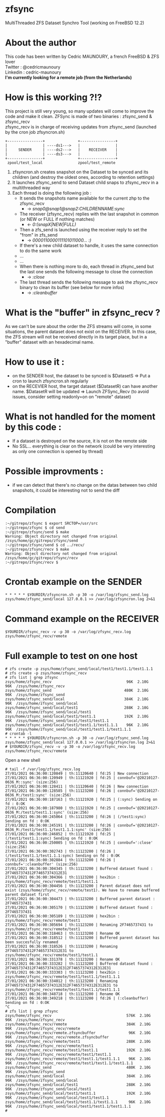 # zfsync
MultiThreaded ZFS Dataset Synchro Tool (working on FreeBSD 12.2)

# About the author
This code has been written by Cedric MAUNOURY, a french FreeBSD & ZFS lover<br>
Twitter : @cedricmaunoury<br>
Linkedin : cedric-maunoury<br>
**I'm currently looking for a remote job (from the Netherlands)**

# How is this working ?!?
This project is still very young, so many updates will come to improve the code and make it clean.
ZFSync is made of two binaries : zfsync_send & zfsync_recv<br>
zfsync_recv is in charge of receiving updates from zfsync_send (launched by the cron job zfsyncron.sh)<br>
```
+----------------+               +----------------+
|                | ----ds1--->   |                |
|     SENDER     | ----ds2--->   |    RECEIVER    |
|                | ----ds3--->   |                |
+----------------+               +----------------+
 zpool/test_local                zpool/test_remote
 ```

1. zfsyncron.sh creates snapshot on the Dataset to be synced and its children (and destroy the oldest ones, according to retention settings)
2. It launches zfsync_send to send Dataset child snaps to zfsync_recv in a multithreaded way
3. Each thread is doing the following job :
    - It sends the snapshots name available for the current zhp to the zfsync_recv
      - -> *snap0@snap1@snap2:CHILDRENNAME:sync*
    - The receiver (zfsync_recv) replies with the last snapshot in common (or NEW or FULL if nothing matches)
      - <- *0:(snapX|NEW|FULL)*
    - Then a zfs_send is launched using the receiver reply to set the "from" in zfs_send
      - -> *0000110000111101011000... :)*
    - If there's a new child dataset to handle, it uses the same connection to do the same work
    - ...
    - ...
    - When there is nothing more to do, each thread in zfsync_send but the last one sends the following message to close the connection
      - -> *:close*
    - The last thread sends the following message to ask the zfsync_recv binary to clean its buffer (see below for more infos)
      - -> *:cleanbuffer*

# What is the "buffer" in zfsync_recv ?
As we can't be sure about the order the ZFS streams will come, in some situations, the parent dataset does not exist on the RECEIVER. In this case, the ZFS stream will not be received directly in its target place, but in a "buffer" dataset with an hexadecimal name.

# How to use it :
- on the SENDER host, the dataset to be synced is $DatasetS => Put a cron to launch zfsyncron.sh regularly
- on the RECEVIER host, the target dataset ($DatasetR) can have another name. $DatasetR will be updated => Launch ZFSync_Recv (to avoid issues, consider setting readonly=on on "remote" dataset)

# What is not handled for the moment by this code : 
- If a dataset is destroyed on the source, it is not on the remote side
- No SSL... everything is clear on the network (could be very interesting as only one connection is opened by thread)

# Possible improvments :
- if we can detect that there's no change on the datas between two child snapshots, it could be interesting not to send the diff

# Compilation
 ```
:~/gitrepo/zfsync $ export SRCTOP=/usr/src
:~/gitrepo/zfsync $ cd send
:~/gitrepo/zfsync/send $ make
Warning: Object directory not changed from original /zsys/home/gc/gitrepo/zfsync/send
:~/gitrepo/zfsync/send $ cd ../recv/
:~/gitrepo/zfsync/recv $ make
Warning: Object directory not changed from original /zsys/home/gc/gitrepo/zfsync/recv
:~/gitrepo/zfsync/recv $ 
 ```
# Crontab example on the SENDER
 ```
* * * * * $YOURDIR/zfsyncron.sh -p 30 -o /var/log/zfsync_send.log zsys/home/zfsync_send/local 127.0.0.1 >> /var/log/zfsyncron.log 2>&1
 ```
 
# Command example on the RECEIVER
 ```
$YOURDIR/zfsync_recv -v -p 30 -o /var/log/zfsync_recv.log zsys/home/zfsync_recv/remote
 ```
 
# Full example to test on one host
```
# zfs create -p zsys/home/zfsync_send/local/test1/test1.1/test1.1.1
# zfs create -p zsys/home/zfsync_recv
# zfs list | grep zfsync
zsys/home/zfsync_recv                                  96K  2.10G    96K  /zsys/home/zfsync_recv
zsys/home/zfsync_send                                 480K  2.10G    96K  /zsys/home/zfsync_send
zsys/home/zfsync_send/local                           384K  2.10G    96K  /zsys/home/zfsync_send/local
zsys/home/zfsync_send/local/test1                     288K  2.10G    96K  /zsys/home/zfsync_send/local/test1
zsys/home/zfsync_send/local/test1/test1.1             192K  2.10G    96K  /zsys/home/zfsync_send/local/test1/test1.1
zsys/home/zfsync_send/local/test1/test1.1/test1.1.1    96K  2.10G    96K  /zsys/home/zfsync_send/local/test1/test1.1/test1.1.1
# crontab -l
* * * * * $YOURDIR/zfsyncron.sh -p 30 -o /var/log/zfsync_send.log zsys/home/zfsync_send/local 127.0.0.1 >> /var/log/zfsyncron.log 2>&1
# $YOURDIR/zfsync_recv -v -p 30 -o /var/log/zfsync_recv.log zsys/home/zfsync_recv/remote

```
Open a new shell
```
# tail -f /var/log/zfsync_recv.log
27/01/2021 06:36:00:120849 | th:11120640 | fd:25 | New connection
27/01/2021 06:36:00:120949 | th:11121920 | fd:25 | connbuf='@20210127-0636_M::sync' (size:256)
27/01/2021 06:36:00:128411 | th:11120640 | fd:26 | New connection
27/01/2021 06:36:00:128585 | th:11123200 | fd:26 | connbuf='@20210127-0636_M:/test1:sync' (size:256)
27/01/2021 06:36:00:187163 | th:11121920 | fd:25 | (:sync) Sending on fd : 0:OK
27/01/2021 06:36:00:187980 | th:11121920 | fd:25 | connbuf='@20210127-0636_M:/test1/test1.1:sync' (size:256)
27/01/2021 06:36:00:245064 | th:11123200 | fd:26 | (/test1:sync) Sending on fd : 0:OK
27/01/2021 06:36:00:245191 | th:11123200 | fd:26 | connbuf='@20210127-0636_M:/test1/test1.1/test1.1.1:sync' (size:256)
27/01/2021 06:36:00:246852 | th:11121920 | fd:25 | (/test1/test1.1:sync) Sending on fd : 0:OK
27/01/2021 06:36:00:250005 | th:11121920 | fd:25 | connbuf=':close' (size:256)
27/01/2021 06:36:00:302743 | th:11123200 | fd:26 | (/test1/test1.1/test1.1.1:sync) Sending on fd : 0:OK
27/01/2021 06:36:00:302884 | th:11123200 | fd:26 | connbuf=':cleanbuffer' (size:256)
27/01/2021 06:36:00:304345 | th:11123200 | Buffered dataset found : 2F74657374312F74657374312E31
27/01/2021 06:36:00:304366 | th:11123200 | hex2bin : zsys/home/zfsync_recv/remote/test1/test1.1
27/01/2021 06:36:00:304456 | th:11123200 | Parent dataset does not exist (zsys/home/zfsync_recv/remote/test1). We have to rename buffered parent dataset first
27/01/2021 06:36:00:304473 | th:11123200 | Buffered parent dataset : 2F7465737431
27/01/2021 06:36:00:305170 | th:11123200 | Buffered dataset found : 2F7465737431
27/01/2021 06:36:00:305189 | th:11123200 | hex2bin : zsys/home/zfsync_recv/remote/test1
27/01/2021 06:36:00:305694 | th:11123200 | Renaming 2F7465737431 to zsys/home/zfsync_recv/remote/test1
27/01/2021 06:36:00:318463 | th:11123200 | Rename OK
27/01/2021 06:36:00:318512 | th:11123200 | Buffered parent dataset has been succesfully renamed
27/01/2021 06:36:00:318526 | th:11123200 | Renaming 2F74657374312F74657374312E31 to zsys/home/zfsync_recv/remote/test1/test1.1
27/01/2021 06:36:00:331378 | th:11123200 | Rename OK
27/01/2021 06:36:00:333282 | th:11123200 | Buffered dataset found : 2F74657374312F74657374312E312F74657374312E312E31
27/01/2021 06:36:00:333303 | th:11123200 | hex2bin : zsys/home/zfsync_recv/remote/test1/test1.1/test1.1.1
27/01/2021 06:36:00:334012 | th:11123200 | Renaming 2F74657374312F74657374312E312F74657374312E312E31 to zsys/home/zfsync_recv/remote/test1/test1.1/test1.1.1
27/01/2021 06:36:00:348718 | th:11123200 | Rename OK
27/01/2021 06:36:00:349218 | th:11123200 | fd:26 | (:cleanbuffer) Sending on fd : 0:OK
^C
# zfs list | grep zfsync
zsys/home/zfsync_recv                                  576K  2.10G    96K  /zsys/home/zfsync_recv
zsys/home/zfsync_recv/remote                           384K  2.10G    96K  /zsys/home/zfsync_recv/remote
zsys/home/zfsync_recv/remote.zfsyncbuffer               96K  2.10G    96K  /zsys/home/zfsync_recv/remote.zfsyncbuffer
zsys/home/zfsync_recv/remote/test1                     288K  2.10G    96K  /zsys/home/zfsync_recv/remote/test1
zsys/home/zfsync_recv/remote/test1/test1.1             192K  2.10G    96K  /zsys/home/zfsync_recv/remote/test1/test1.1
zsys/home/zfsync_recv/remote/test1/test1.1/test1.1.1    96K  2.10G    96K  /zsys/home/zfsync_recv/remote/test1/test1.1/test1.1.1
zsys/home/zfsync_send                                  480K  2.10G    96K  /zsys/home/zfsync_send
zsys/home/zfsync_send/local                            384K  2.10G    96K  /zsys/home/zfsync_send/local
zsys/home/zfsync_send/local/test1                      288K  2.10G    96K  /zsys/home/zfsync_send/local/test1
zsys/home/zfsync_send/local/test1/test1.1              192K  2.10G    96K  /zsys/home/zfsync_send/local/test1/test1.1
zsys/home/zfsync_send/local/test1/test1.1/test1.1.1     96K  2.10G    96K  /zsys/home/zfsync_send/local/test1/test1.1/test1.1.1
# 
```
